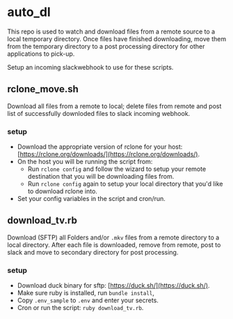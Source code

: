 # auto_dl

This repo is used to watch and download files from a remote source to a local temporary directory. Once files have finished downloading, move them from the temporary directory to a post processing directory for other applications to pick-up.

Setup an incoming slackwebhook to use for these scripts.

## rclone_move.sh
Download all files from a remote to local; delete files from remote and post list of successfully downloded files to slack incoming webhook.
### setup
- Download the appropriate version of rclone for your host: [https://rclone.org/downloads/](https://rclone.org/downloads/).
- On the host you will be running the script from:
  - Run `rclone config` and follow the wizard to setup your remote destination that you will be downloading files from.
  - Run `rclone config` again to setup your local directory that you'd like to download rclone into.
- Set your config variables in the script and cron/run.

## download_tv.rb
Download (SFTP) all Folders and/or `.mkv` files from a remote directory to a local directory. After each file is downloaded, remove from remote, post to slack and move to secondary directory for post processing.
### setup
- Download duck binary for sftp: [https://duck.sh/](https://duck.sh/).
- Make sure ruby is installed, run `bundle install`,
- Copy `.env_sample` to `.env` and enter your secrets.
- Cron or run the script: `ruby download_tv.rb`.